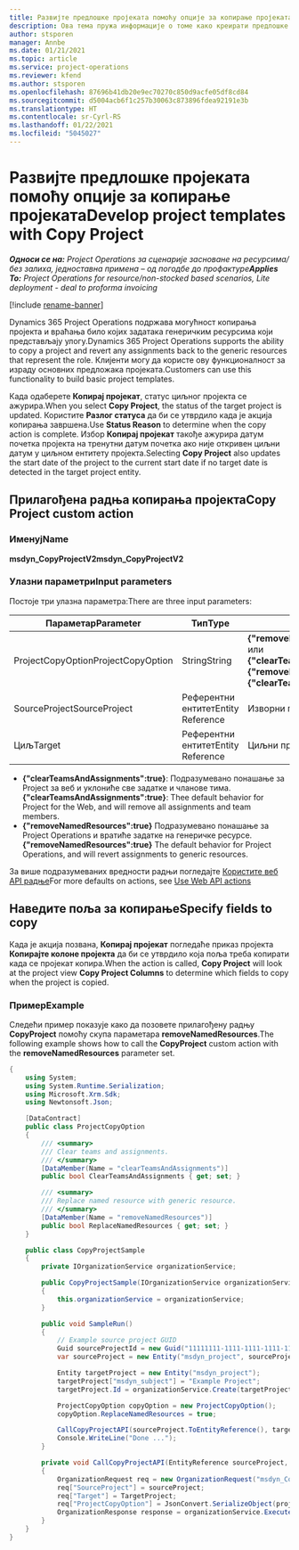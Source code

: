 ```yaml
---
title: Развијте предлошке пројеката помоћу опције за копирање пројеката
description: Ова тема пружа информације о томе како креирати предлошке пројеката помоћу прилагођене радње Копирање пројекта.
author: stsporen
manager: Annbe
ms.date: 01/21/2021
ms.topic: article
ms.service: project-operations
ms.reviewer: kfend
ms.author: stsporen
ms.openlocfilehash: 87696b41db20e9ec70270c850d9acfe05df8cd84
ms.sourcegitcommit: d5004acb6f1c257b30063c873896fdea92191e3b
ms.translationtype: HT
ms.contentlocale: sr-Cyrl-RS
ms.lasthandoff: 01/22/2021
ms.locfileid: "5045027"
---
```

# <a name="develop-project-templates-with-copy-project"></a><span data-ttu-id="8daf1-103">Развијте предлошке пројеката помоћу опције за копирање пројеката</span><span class="sxs-lookup"><span data-stu-id="8daf1-103">Develop project templates with Copy Project</span></span>

<span data-ttu-id="8daf1-104">_**Односи се на:** Project Operations за сценарије засноване на ресурсима/без залиха, једноставна примена – од погодбе до профактуре_</span><span class="sxs-lookup"><span data-stu-id="8daf1-104">_**Applies To:** Project Operations for resource/non-stocked based scenarios, Lite deployment - deal to proforma invoicing_</span></span>

[!include [rename-banner](~/includes/cc-data-platform-banner.md)]

<span data-ttu-id="8daf1-105">Dynamics 365 Project Operations подржава могућност копирања пројекта и враћања било којих задатака генеричким ресурсима који представљају улогу.</span><span class="sxs-lookup"><span data-stu-id="8daf1-105">Dynamics 365 Project Operations supports the ability to copy a project and revert any assignments back to the generic resources that represent the role.</span></span> <span data-ttu-id="8daf1-106">Клијенти могу да користе ову функционалност за израду основних предложака пројеката.</span><span class="sxs-lookup"><span data-stu-id="8daf1-106">Customers can use this functionality to build basic project templates.</span></span>

<span data-ttu-id="8daf1-107">Када одаберете **Копирај пројекат**, статус циљног пројекта се ажурира.</span><span class="sxs-lookup"><span data-stu-id="8daf1-107">When you select **Copy Project**, the status of the target project is updated.</span></span> <span data-ttu-id="8daf1-108">Користите **Разлог статуса** да би се утврдило када је акција копирања завршена.</span><span class="sxs-lookup"><span data-stu-id="8daf1-108">Use **Status Reason** to determine when the copy action is complete.</span></span> <span data-ttu-id="8daf1-109">Избор **Копирај пројекат** такође ажурира датум почетка пројекта на тренутни датум почетка ако није откривен циљни датум у циљном ентитету пројекта.</span><span class="sxs-lookup"><span data-stu-id="8daf1-109">Selecting **Copy Project** also updates the start date of the project to the current start date if no target date is detected in the target project entity.</span></span>

## <a name="copy-project-custom-action"></a><span data-ttu-id="8daf1-110">Прилагођена радња копирања пројекта</span><span class="sxs-lookup"><span data-stu-id="8daf1-110">Copy Project custom action</span></span> 

### <a name="name"></a><span data-ttu-id="8daf1-111">Именуј</span><span class="sxs-lookup"><span data-stu-id="8daf1-111">Name</span></span> 

<span data-ttu-id="8daf1-112">**msdyn_CopyProjectV2**</span><span class="sxs-lookup"><span data-stu-id="8daf1-112">**msdyn_CopyProjectV2**</span></span>

### <a name="input-parameters"></a><span data-ttu-id="8daf1-113">Улазни параметри</span><span class="sxs-lookup"><span data-stu-id="8daf1-113">Input parameters</span></span>
<span data-ttu-id="8daf1-114">Постоје три улазна параметра:</span><span class="sxs-lookup"><span data-stu-id="8daf1-114">There are three input parameters:</span></span>

| <span data-ttu-id="8daf1-115">Параметар</span><span class="sxs-lookup"><span data-stu-id="8daf1-115">Parameter</span></span>          | <span data-ttu-id="8daf1-116">Тип</span><span class="sxs-lookup"><span data-stu-id="8daf1-116">Type</span></span>   | <span data-ttu-id="8daf1-117">Вредности</span><span class="sxs-lookup"><span data-stu-id="8daf1-117">Values</span></span>                                                   | 
|--------------------|--------|----------------------------------------------------------|
| <span data-ttu-id="8daf1-118">ProjectCopyOption</span><span class="sxs-lookup"><span data-stu-id="8daf1-118">ProjectCopyOption</span></span>  | <span data-ttu-id="8daf1-119">String</span><span class="sxs-lookup"><span data-stu-id="8daf1-119">String</span></span> | <span data-ttu-id="8daf1-120">**{"removeNamedResources":true}** или **{"clearTeamsAndAssignments":true}**</span><span class="sxs-lookup"><span data-stu-id="8daf1-120">**{"removeNamedResources":true}** or **{"clearTeamsAndAssignments":true}**</span></span> |
| <span data-ttu-id="8daf1-121">SourceProject</span><span class="sxs-lookup"><span data-stu-id="8daf1-121">SourceProject</span></span>      | <span data-ttu-id="8daf1-122">Референтни ентитет</span><span class="sxs-lookup"><span data-stu-id="8daf1-122">Entity Reference</span></span> | <span data-ttu-id="8daf1-123">Изворни пројекат</span><span class="sxs-lookup"><span data-stu-id="8daf1-123">Source Project</span></span> |
| <span data-ttu-id="8daf1-124">Циљ</span><span class="sxs-lookup"><span data-stu-id="8daf1-124">Target</span></span>             | <span data-ttu-id="8daf1-125">Референтни ентитет</span><span class="sxs-lookup"><span data-stu-id="8daf1-125">Entity Reference</span></span> | <span data-ttu-id="8daf1-126">Циљни пројекат</span><span class="sxs-lookup"><span data-stu-id="8daf1-126">Target Project</span></span> |


- <span data-ttu-id="8daf1-127">**{"clearTeamsAndAssignments":true}**: Подразумевано понашање за Project за веб и уклониће све задатке и чланове тима.</span><span class="sxs-lookup"><span data-stu-id="8daf1-127">**{"clearTeamsAndAssignments":true}**: Thee default behavior for Project for the Web, and will remove all assignments and team members.</span></span>
- <span data-ttu-id="8daf1-128">**{"removeNamedResources":true}** Подразумевано понашање за Project Operations и вратиће задатке на генеричке ресурсе.</span><span class="sxs-lookup"><span data-stu-id="8daf1-128">**{"removeNamedResources":true}** The default behavior for Project Operations, and will revert assignments to generic resources.</span></span>

<span data-ttu-id="8daf1-129">За више подразумеваних вредности радњи погледајте [Користите веб API радње](https://docs.microsoft.com/powerapps/developer/common-data-service/webapi/use-web-api-actions)</span><span class="sxs-lookup"><span data-stu-id="8daf1-129">For more defaults on actions, see [Use Web API actions](https://docs.microsoft.com/powerapps/developer/common-data-service/webapi/use-web-api-actions)</span></span>

## <a name="specify-fields-to-copy"></a><span data-ttu-id="8daf1-130">Наведите поља за копирање</span><span class="sxs-lookup"><span data-stu-id="8daf1-130">Specify fields to copy</span></span> 
<span data-ttu-id="8daf1-131">Када је акција позвана, **Копирај пројекат** погледаће приказ пројекта **Копирајте колоне пројекта** да би се утврдило која поља треба копирати када се пројекат копира.</span><span class="sxs-lookup"><span data-stu-id="8daf1-131">When the action is called, **Copy Project** will look at the project view **Copy Project Columns** to determine which fields to copy when the project is copied.</span></span>


### <a name="example"></a><span data-ttu-id="8daf1-132">Пример</span><span class="sxs-lookup"><span data-stu-id="8daf1-132">Example</span></span>
<span data-ttu-id="8daf1-133">Следећи пример показује како да позовете прилагођену радњу **CopyProject** помоћу скупа параметара **removeNamedResources**.</span><span class="sxs-lookup"><span data-stu-id="8daf1-133">The following example shows how to call the **CopyProject** custom action with the **removeNamedResources** parameter set.</span></span>
```C#
{
    using System;
    using System.Runtime.Serialization;
    using Microsoft.Xrm.Sdk;
    using Newtonsoft.Json;

    [DataContract]
    public class ProjectCopyOption
    {
        /// <summary>
        /// Clear teams and assignments.
        /// </summary>
        [DataMember(Name = "clearTeamsAndAssignments")]
        public bool ClearTeamsAndAssignments { get; set; }

        /// <summary>
        /// Replace named resource with generic resource.
        /// </summary>
        [DataMember(Name = "removeNamedResources")]
        public bool ReplaceNamedResources { get; set; }
    }

    public class CopyProjectSample
    {
        private IOrganizationService organizationService;

        public CopyProjectSample(IOrganizationService organizationService)
        {
            this.organizationService = organizationService;
        }

        public void SampleRun()
        {
            // Example source project GUID
            Guid sourceProjectId = new Guid("11111111-1111-1111-1111-111111111111");
            var sourceProject = new Entity("msdyn_project", sourceProjectId);

            Entity targetProject = new Entity("msdyn_project");
            targetProject["msdyn_subject"] = "Example Project";
            targetProject.Id = organizationService.Create(targetProject);

            ProjectCopyOption copyOption = new ProjectCopyOption();
            copyOption.ReplaceNamedResources = true;

            CallCopyProjectAPI(sourceProject.ToEntityReference(), targetProject.ToEntityReference(), copyOption);
            Console.WriteLine("Done ...");
        }

        private void CallCopyProjectAPI(EntityReference sourceProject, EntityReference TargetProject, ProjectCopyOption projectCopyOption)
        {
            OrganizationRequest req = new OrganizationRequest("msdyn_CopyProjectV2");
            req["SourceProject"] = sourceProject;
            req["Target"] = TargetProject;
            req["ProjectCopyOption"] = JsonConvert.SerializeObject(projectCopyOption);
            OrganizationResponse response = organizationService.Execute(req);
        }
    }
}
```
